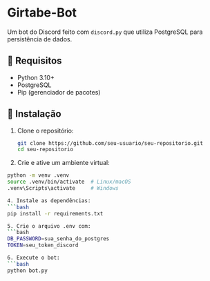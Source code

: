 # Girtabe-Bot
Um bot do Discord feito com `discord.py` que utiliza PostgreSQL para persistência de dados.

## 🚀 Requisitos

- Python 3.10+
- PostgreSQL
- Pip (gerenciador de pacotes)

## 🔧 Instalação

1. Clone o repositório:
   ```bash
   git clone https://github.com/seu-usuario/seu-repositorio.git
   cd seu-repositorio

2. Crie e ative um ambiente virtual:
```bash
python -m venv .venv
source .venv/bin/activate  # Linux/macOS
.venv\Scripts\activate     # Windows

4. Instale as dependências:
```bash
pip install -r requirements.txt

5. Crie o arquivo .env com:
```bash
DB_PASSWORD=sua_senha_do_postgres
TOKEN=seu_token_discord

6. Execute o bot:
```bash
python bot.py
